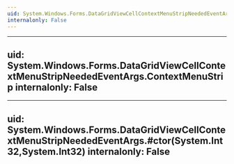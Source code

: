 ```yaml
---
uid: System.Windows.Forms.DataGridViewCellContextMenuStripNeededEventArgs
internalonly: False
---
```


---
uid: System.Windows.Forms.DataGridViewCellContextMenuStripNeededEventArgs.ContextMenuStrip
internalonly: False
---

---
uid: System.Windows.Forms.DataGridViewCellContextMenuStripNeededEventArgs.#ctor(System.Int32,System.Int32)
internalonly: False
---
